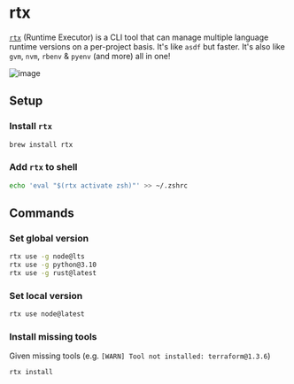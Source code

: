 # rtx

[`rtx`](https://github.com/jdxcode/rtx) (Runtime Executor) is a CLI tool that can manage multiple language runtime versions on a per-project basis. It's like `asdf` but faster. It's also like `gvm`, `nvm`, `rbenv` & `pyenv` (and more) all in one!

![image](https://github.com/jdxcode/rtx/raw/main/docs/demo.gif)

## Setup

### Install `rtx`

```sh
brew install rtx
```

### Add `rtx` to shell

```sh
echo 'eval "$(rtx activate zsh)"' >> ~/.zshrc
```

## Commands

### Set global version

```sh
rtx use -g node@lts
rtx use -g python@3.10
rtx use -g rust@latest
```

### Set local version

```sh
rtx use node@latest
```

### Install missing tools

Given missing tools (e.g. `[WARN] Tool not installed: terraform@1.3.6`)

```sh
rtx install
```
